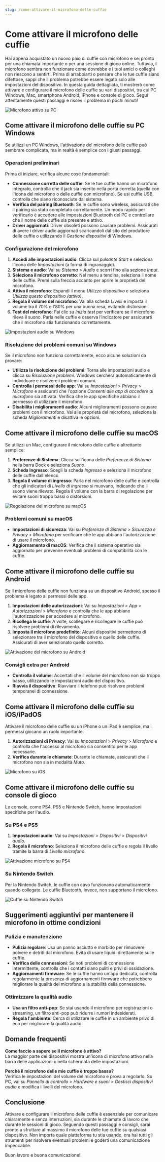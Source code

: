 ```yaml
---
slug: /come-attivare-il-microfono-delle-cuffie
---
```

# Come attivare il microfono delle cuffie

Hai appena acquistato un nuovo paio di cuffie con microfono e sei pronto per una chiamata importante o per una sessione di gioco online. Tuttavia, il microfono sembra non funzionare come dovrebbe e i tuoi amici o colleghi non riescono a sentirti. Prima di arrabbiarti o pensare che le tue cuffie siano difettose, sappi che il problema potrebbe essere legato solo alle impostazioni del dispositivo. In questa guida dettagliata, ti mostrerò come attivare e configurare il microfono delle cuffie su vari dispositivi, tra cui PC Windows, Mac, smartphone Android, iPhone e console di gioco. Segui attentamente questi passaggi e risolvi il problema in pochi minuti!

![Microfono attivo su PC](/guide-img/output/qfCHy2yu0p01L.jpg)

## Come attivare il microfono delle cuffie su PC Windows

Se utilizzi un PC Windows, l'attivazione del microfono delle cuffie può sembrare complicata, ma in realtà è semplice con i giusti passaggi.

### Operazioni preliminari

Prima di iniziare, verifica alcune cose fondamentali:

- **Connessione corretta delle cuffie**: Se le tue cuffie hanno un microfono integrato, controlla che il jack sia inserito nella porta corretta (quella con l'icona del microfono o delle cuffie con microfono). Se usi cuffie USB, controlla che siano riconosciute dal sistema.
- **Verifica del pairing Bluetooth**: Se le cuffie sono wireless, assicurati che il pairing sia stato completato correttamente. Un modo rapido per verificarlo è accedere alle impostazioni Bluetooth del PC e controllare che il nome delle cuffie sia presente e attivo.
- **Driver aggiornati**: Driver obsoleti possono causare problemi. Assicurati di avere i driver audio aggiornati scaricandoli dal sito del produttore delle cuffie o utilizzando il *Gestione dispositivi* di Windows.

### Configurazione del microfono

1. **Accedi alle impostazioni audio**: Clicca sul *pulsante Start* e seleziona l’icona delle *Impostazioni* (a forma di ingranaggio).
2. **Sistema e audio**: Vai su *Sistema* > *Audio* e scorri fino alla sezione *Input*.
3. **Seleziona il microfono corretto**: Nel menu a tendina, seleziona il nome delle cuffie. Premi sulla freccia accanto per aprire le proprietà del microfono.
4. **Attiva il microfono**: Espandi il menu *Utilizzo dispositivo* e seleziona *Utilizza questo dispositivo (attivo)*.
5. **Regola il volume del microfono**: Vai alla scheda *Livelli* e imposta il volume tra il 70% e l'80% per una buona resa, evitando distorsioni.
6. **Test del microfono**: Fai clic su *Inizia test* per verificare se il microfono rileva il suono. Parla nelle cuffie e osserva l’indicatore per assicurarti che il microfono stia funzionando correttamente.

![Impostazioni audio su Windows](/guide-img/output/66a698dc.jpg)

### Risoluzione dei problemi comuni su Windows

Se il microfono non funziona correttamente, ecco alcune soluzioni da provare:

- **Utilizza la risoluzione dei problemi**: Torna alle impostazioni audio e clicca su *Risoluzione problemi*. Windows cercherà automaticamente di individuare e risolvere i problemi comuni.
- **Controlla i permessi delle app**: Vai su *Impostazioni* > *Privacy* > *Microfono* e assicurati che l'opzione *Consenti alle app di accedere al microfono* sia attivata. Verifica che le app specifiche abbiano il permesso di utilizzare il microfono.
- **Disabilita i miglioramenti audio**: Alcuni miglioramenti possono causare problemi con il microfono. Vai alle proprietà del microfono, seleziona la scheda *Miglioramenti* e disattiva le opzioni.

## Come attivare il microfono delle cuffie su macOS

Se utilizzi un Mac, configurare il microfono delle cuffie è altrettanto semplice:

1. **Preferenze di Sistema**: Clicca sull'icona delle *Preferenze di Sistema* nella barra Dock e seleziona *Suono*.
2. **Scheda Ingresso**: Scegli la scheda *Ingresso* e seleziona il microfono delle cuffie dall'elenco.
3. **Regola il volume di ingresso**: Parla nel microfono delle cuffie e controlla che gli indicatori di *Livello di ingresso* si muovano, indicando che il suono viene rilevato. Regola il volume con la barra di regolazione per evitare suoni troppo bassi o distorsioni.

![Regolazione del microfono su macOS](/guide-img/output/b7e05913.jpg)

### Problemi comuni su macOS

- **Impostazioni di sicurezza**: Vai su *Preferenze di Sistema* > *Sicurezza e Privacy* > *Microfono* per verificare che le app abbiano l'autorizzazione di usare il microfono.
- **Aggiornamento di macOS**: Verifica che il sistema operativo sia aggiornato per prevenire eventuali problemi di compatibilità con le cuffie.

## Come attivare il microfono delle cuffie su Android

Se il microfono delle cuffie non funziona su un dispositivo Android, spesso il problema è legato ai permessi delle app.

1. **Impostazioni delle autorizzazioni**: Vai su *Impostazioni* > *App* > *Autorizzazioni* > *Microfono* e controlla che le app abbiano l'autorizzazione per accedere al microfono.
2. **Ricollega le cuffie**: A volte, scollegare e ricollegare le cuffie può risolvere problemi di rilevamento.
3. **Imposta il microfono predefinito**: Alcuni dispositivi permettono di selezionare tra il microfono del dispositivo e quello delle cuffie. Assicurati di aver selezionato quello corretto.

![Attivazione del microfono su Android](/guide-img/output/r77mePE183YW9.jpg)

### Consigli extra per Android
- **Controlla il volume**: Accertati che il volume del microfono non sia troppo basso, utilizzando le impostazioni audio del dispositivo.
- **Riavvia il dispositivo**: Riavviare il telefono può risolvere problemi temporanei di connessione.

## Come attivare il microfono delle cuffie su iOS/iPadOS

Attivare il microfono delle cuffie su un iPhone o un iPad è semplice, ma i permessi giocano un ruolo importante.

1. **Autorizzazioni di Privacy**: Vai su *Impostazioni* > *Privacy* > *Microfono* e controlla che l'accesso al microfono sia consentito per le app necessarie.
2. **Verifica durante le chiamate**: Durante le chiamate, assicurati che il microfono non sia in modalità *Muto*.

![Microfono su iOS](/guide-img/output/dsy7ep0X8db0L.jpg)

## Come attivare il microfono delle cuffie su console di gioco

Le console, come PS4, PS5 e Nintendo Switch, hanno impostazioni specifiche per l'audio.

### Su PS4 e PS5

1. **Impostazioni audio**: Vai su *Impostazioni* > *Dispositivi* > *Dispositivi audio*.
2. **Regola il microfono**: Seleziona il microfono delle cuffie e regola il livello tramite la barra di *Livello microfono*.

![Attivazione microfono su PS4](/guide-img/output/ycXhp0fPrv361.jpg)

### Su Nintendo Switch
Per la Nintendo Switch, le cuffie con cavo funzionano automaticamente quando collegate. Le cuffie Bluetooth, invece, non supportano il microfono.

![Cuffie su Nintendo Switch](/guide-img/output/432d4719.jpg)

## Suggerimenti aggiuntivi per mantenere il microfono in ottime condizioni

### Pulizia e manutenzione

- **Pulizia regolare**: Usa un panno asciutto e morbido per rimuovere polvere e detriti dal microfono. Evita di usare liquidi direttamente sulle cuffie.
- **Verifica delle connessioni**: Se noti problemi di connessione intermittente, controlla che i contatti siano puliti e privi di ossidazione.
- **Aggiornamenti firmware**: Se le cuffie hanno un'app dedicata, controlla regolarmente la presenza di aggiornamenti firmware che potrebbero migliorare la qualità del microfono e la stabilità della connessione.

### Ottimizzare la qualità audio

- **Usa un filtro anti-pop**: Se stai usando il microfono per registrazioni o streaming, un filtro anti-pop può ridurre i rumori indesiderati.
- **Regola l'ambiente**: Cerca di utilizzare le cuffie in un ambiente privo di eco per migliorare la qualità audio.

## Domande frequenti

**Come faccio a sapere se il microfono è attivo?**  
La maggior parte dei dispositivi mostra un'icona di microfono attivo nella barra delle applicazioni o nella schermata delle impostazioni.

**Perché il microfono delle mie cuffie è troppo basso?**  
Verifica le impostazioni del volume del microfono e prova a regolarlo. Su PC, vai su *Pannello di controllo* > *Hardware e suoni* > *Gestisci dispositivi audio* e modifica i livelli del microfono.

## Conclusione

Attivare e configurare il microfono delle cuffie è essenziale per comunicare chiaramente e senza interruzioni, sia durante le chiamate di lavoro che durante le sessioni di gioco. Seguendo questi passaggi e consigli, sarai pronto a sfruttare al massimo il microfono delle tue cuffie su qualsiasi dispositivo. Non importa quale piattaforma tu stia usando, ora hai tutti gli strumenti per risolvere eventuali problemi e goderti una comunicazione impeccabile.

Buon lavoro e buona comunicazione!
